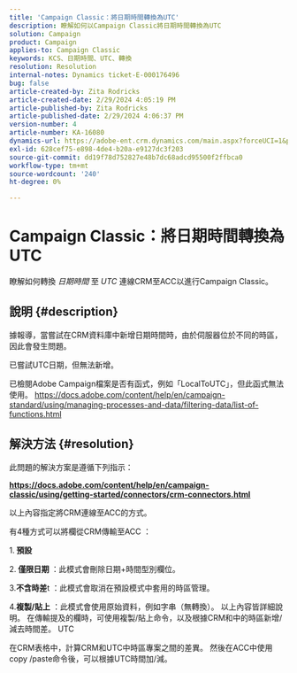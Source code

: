 ```yaml
---
title: 'Campaign Classic：將日期時間轉換為UTC'
description: 瞭解如何以Campaign Classic將日期時間轉換為UTC
solution: Campaign
product: Campaign
applies-to: Campaign Classic
keywords: KCS、日期時間、UTC、轉換
resolution: Resolution
internal-notes: Dynamics ticket-E-000176496
bug: false
article-created-by: Zita Rodricks
article-created-date: 2/29/2024 4:05:19 PM
article-published-by: Zita Rodricks
article-published-date: 2/29/2024 4:06:37 PM
version-number: 4
article-number: KA-16080
dynamics-url: https://adobe-ent.crm.dynamics.com/main.aspx?forceUCI=1&pagetype=entityrecord&etn=knowledgearticle&id=dcffda52-1cd7-ee11-9078-000d3a3110f0
exl-id: 628cef75-e898-4de4-b20a-e9127dc3f203
source-git-commit: dd19f78d752827e48b7dc68adcd95500f2ffbca0
workflow-type: tm+mt
source-wordcount: '240'
ht-degree: 0%

---
```


# Campaign Classic：將日期時間轉換為UTC


瞭解如何轉換 *日期時間* 至 *UTC* 連線CRM至ACC以進行Campaign Classic。

## 說明 {#description}


據報導，當嘗試在CRM資料庫中新增日期時間時，由於伺服器位於不同的時區，因此會發生問題。

已嘗試UTC日期，但無法新增。

已檢閱Adobe Campaign檔案是否有函式，例如「LocalToUTC」，但此函式無法使用。
https://docs.adobe.com/content/help/en/campaign-standard/using/managing-processes-and-data/filtering-data/list-of-functions.html


## 解決方法 {#resolution}


此問題的解決方案是遵循下列指示：

<u><b>https://docs.adobe.com/content/help/en/campaign-classic/using/getting-started/connectors/crm-connectors.html </b></u>

以上內容指定將CRM連線至ACC的方式。

有4種方式可以將欄從CRM傳輸至ACC ：

1.<b> 預設 </b>

2.<b> 僅限日期</b> ：此模式會刪除日期+時間型別欄位。

3.<b>不含時差</b>t ：此模式會取消在預設模式中套用的時區管理。

4.<b>複製/貼上</b> ：此模式會使用原始資料，例如字串（無轉換）。 以上內容皆詳細說明。 在傳輸提及的欄時，可使用複製/貼上命令，以及根據CRM和中的時區新增/減去時間差。 UTC

在CRM表格中，計算CRM和UTC中時區專案之間的差異。 然後在ACC中使用copy /paste命令後，可以根據UTC時間加/減。
